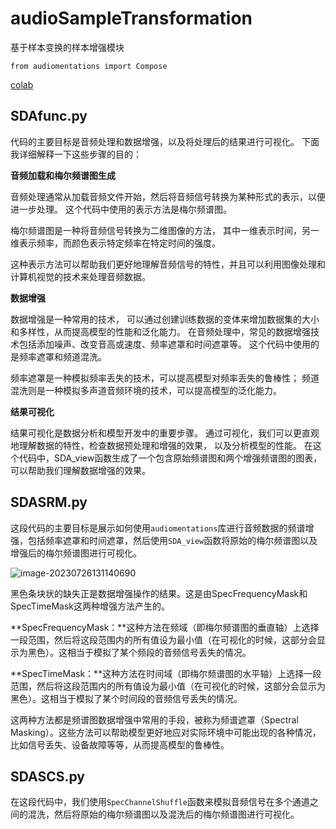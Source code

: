# audioSampleTransformation

基于样本变换的样本增强模块

```
from audiomentations import Compose
```

[colab](https://colab.research.google.com/github/lucas-fpaiva/survey-audio-aug/blob/main/survey_aug.ipynb#scrollTo=7NLp7EUxrEh-)

## SDAfunc.py

代码的主要目标是音频处理和数据增强，以及将处理后的结果进行可视化。
下面我详细解释一下这些步骤的目的：

**音频加载和梅尔频谱图生成**

音频处理通常从加载音频文件开始，然后将音频信号转换为某种形式的表示，以便进一步处理。
这个代码中使用的表示方法是梅尔频谱图。

梅尔频谱图是一种将音频信号转换为二维图像的方法，
其中一维表示时间，另一维表示频率，而颜色表示特定频率在特定时间的强度。

这种表示方法可以帮助我们更好地理解音频信号的特性，并且可以利用图像处理和计算机视觉的技术来处理音频数据。

**数据增强**

数据增强是一种常用的技术，
可以通过创建训练数据的变体来增加数据集的大小和多样性，从而提高模型的性能和泛化能力。
在音频处理中，常见的数据增强技术包括添加噪声、改变音高或速度、频率遮罩和时间遮罩等。
这个代码中使用的是频率遮罩和频道混洗。

频率遮罩是一种模拟频率丢失的技术，可以提高模型对频率丢失的鲁棒性；
频道混洗则是一种模拟多声道音频环境的技术，可以提高模型的泛化能力。

**结果可视化**

结果可视化是数据分析和模型开发中的重要步骤。
通过可视化，我们可以更直观地理解数据的特性，检查数据预处理和增强的效果， 以及分析模型的性能。
在这个代码中，SDA_view函数生成了一个包含原始频谱图和两个增强频谱图的图表， 可以帮助我们理解数据增强的效果。

## SDASRM.py

这段代码的主要目标是展示如何使用`audiomentations`库进行音频数据的频谱增强，包括频率遮罩和时间遮罩，然后使用`SDA_view`函数将原始的梅尔频谱图以及增强后的梅尔频谱图进行可视化。

![image-20230726131140690](C:\Users\79355\AppData\Roaming\Typora\typora-user-images\image-20230726131140690.png)

黑色条块状的缺失正是数据增强操作的结果。这是由SpecFrequencyMask和SpecTimeMask这两种增强方法产生的。

**SpecFrequencyMask：**这种方法在频域（即梅尔频谱图的垂直轴）上选择一段范围，然后将这段范围内的所有值设为最小值（在可视化的时候，这部分会显示为黑色）。这相当于模拟了某个频段的音频信号丢失的情况。

**SpecTimeMask：**这种方法在时间域（即梅尔频谱图的水平轴）上选择一段范围，然后将这段范围内的所有值设为最小值（在可视化的时候，这部分会显示为黑色）。这相当于模拟了某个时间段的音频信号丢失的情况。

这两种方法都是频谱图数据增强中常用的手段，被称为频谱遮罩（Spectral Masking）。这些方法可以帮助模型更好地应对实际环境中可能出现的各种情况，比如信号丢失、设备故障等等，从而提高模型的鲁棒性。

## SDASCS.py

在这段代码中，我们使用`SpecChannelShuffle`函数来模拟音频信号在多个通道之间的混洗，然后将原始的梅尔频谱图以及混洗后的梅尔频谱图进行可视化。
